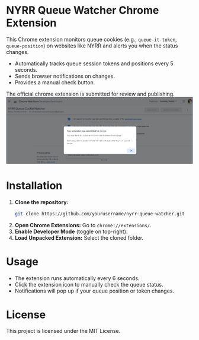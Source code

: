 # NYRR Queue Watcher Chrome Extension

This Chrome extension monitors queue cookies (e.g., `queue-it-token`, `queue-position`) on websites like NYRR and alerts you when the status changes.

- Automatically tracks queue session tokens and positions every 5 seconds.
- Sends browser notifications on changes.
- Provides a manual check button.


The official chrome extension is submitted for review and publishing.
![alt text](image.png)


# Installation
1. **Clone the repository:**  
   ```bash
   git clone https://github.com/yourusername/nyrr-queue-watcher.git
   ```
2. **Open Chrome Extensions:** Go to `chrome://extensions/`.
3. **Enable Developer Mode** (toggle on top-right).
4. **Load Unpacked Extension:** Select the cloned folder.

# Usage
- The extension runs automatically every 6 seconds.
- Click the extension icon to manually check the queue status.
- Notifications will pop up if your queue position or token changes.

# License
This project is licensed under the MIT License.
